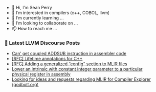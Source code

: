 - 👋 Hi, I’m Sean Perry
- 👀 I’m interested in compilers (c++, COBOL, llvm)
- 🌱 I’m currently learning ...
- 💞️ I’m looking to collaborate on ...
- 📫 How to reach me ...

<!---
s66perry/s66perry is a ✨ special ✨ repository because its `README.md` (this file) appears on your GitHub profile.
You can click the Preview link to take a look at your changes.
--->
### 📕 Latest LLVM Discourse Posts

<!-- DISCOURSE-LLVM:START -->
- [Can&#39; get coupled ADDSUB instruction in assembler code](https://discourse.llvm.org/t/can-get-coupled-addsub-instruction-in-assembler-code/62877#post_1)
- [[RFC] Lifetime annotations for C++](https://discourse.llvm.org/t/rfc-lifetime-annotations-for-c/61377?page=3#post_55)
- [[RFC] Adding a generalized “config” section to MLIR files](https://discourse.llvm.org/t/rfc-adding-a-generalized-config-section-to-mlir-files/62867#post_2)
- [Lower an intrinsic with constant integer parameter to a particular physical register in assembly](https://discourse.llvm.org/t/lower-an-intrinsic-with-constant-integer-parameter-to-a-particular-physical-register-in-assembly/62858#post_3)
- [Looking for ideas and requests regarding MLIR for Compiler Explorer &lpar;godbolt.org&rpar;](https://discourse.llvm.org/t/looking-for-ideas-and-requests-regarding-mlir-for-compiler-explorer-godbolt-org/62861#post_12)
<!-- DISCOURSE-LLVM:END -->
